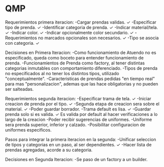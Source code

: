 # QMP

Requerimientos primera iteracion:
    -Cargar prendas validas. ✓
    -Especificar tipo de prenda.  ✓
    -Identificar categoria de prenda. ✓
    -Indicar material/tela. ✓
    -Indicar color. ✓
    -Indicar opcionalmente color secundario. ✓
    -Requerimientos no marcados opcionales son necesarios. ✓
    -Tipo se asocia con categoria. ✓

Decisiones en Primera Iteracion:
    -Como funcionamiento de Atuendo no es especificado, queda como boceto para entender funcionamiento de prenda.
    -Funcionamientos de Prenda como factory, al tener distintas categorias inmutables con comportamiento diferenciado.
    -Tipos de prenda no especificados al no tener los distintos tipos, utilizado "conceptualmente".
    -Caracteristicas de prendas pedidas "en tiempo real" para mas "personalizacion", ademas que las hace obligatorias y no pueden ser salteadas.


Requerimientos segunda iteracion:
    -Especificar trama de tela. ✓
    -Iniciar creacion de prenda por el tipo. ✓
    -Segunda etapa de creacion sera sobre el material. ✓
    -Poder guardar borrador.
    -Trama default es lisa. ✓
    -Guardar prenda solo si es valida. ✓ Es valida por default al hacer verificaciones a lo largo de la creacion
    -Poder recibir sugerencias de uniformes.
    -Uniforme sera prenda superior, inferior y calzado.
    -Posibilitar configuracion de uniformes especificos.

Pasos para integrar la primera iteracion en la segunda:
    -Unificar seleccion de tipos y categorias en un paso, al ser dependientes. ✓
    -Hacer lista de prendas agregadas, acorde a su categoria.

Decisiones en Segunda Iteracion:
    -Se paso de un factory a un builder.